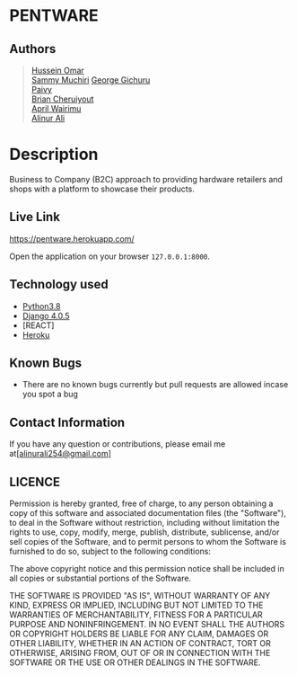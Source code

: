 # PENTWARE

## Authors

>[Hussein Omar](https://github.com/Hussein-omar-osman)  
>[Sammy Muchiri](https://github.com/devmiano) 
>[George Gichuru](https://github.com/)  
>[Paivy ](https://github.com/Paivy)  
>[Brian Cheruiyout](https://github.com/Briankc804)  
>[April Wairimu](https://github.com/)   
>[Alinur Ali ](https://github.com/Aliyo254)

# Description  
Business to Company (B2C) approach to providing hardware retailers and shops with a platform to showcase their products.

##  Live Link  
 https://pentware.herokuapp.com/

Open the application on your browser `127.0.0.1:8000`.  
  
 
## Technology used  
  
* [Python3.8](https://www.python.org/)  
* [Django 4.0.5](https://docs.djangoproject.com/en/2.2/) 
* [REACT] 
* [Heroku](https://heroku.com)  

## Known Bugs  
* There are no known bugs currently but pull requests are allowed incase you spot a bug  
  
## Contact Information   
If you have any question or contributions, please email me at[alinurali254@gmail.com]

## LICENCE
Permission is hereby granted, free of charge, to any person obtaining a copy of this software and associated documentation files (the "Software"), to deal in the Software without restriction, including without limitation the rights to use, copy, modify, merge, publish, distribute, sublicense, and/or sell copies of the Software, and to permit persons to whom the Software is furnished to do so, subject to the following conditions:

The above copyright notice and this permission notice shall be included in all copies or substantial portions of the Software.

THE SOFTWARE IS PROVIDED "AS IS", WITHOUT WARRANTY OF ANY KIND, EXPRESS OR IMPLIED, INCLUDING BUT NOT LIMITED TO THE WARRANTIES OF MERCHANTABILITY, FITNESS FOR A PARTICULAR PURPOSE AND NONINFRINGEMENT. IN NO EVENT SHALL THE AUTHORS OR COPYRIGHT HOLDERS BE LIABLE FOR ANY CLAIM, DAMAGES OR OTHER LIABILITY, WHETHER IN AN ACTION OF CONTRACT, TORT OR OTHERWISE, ARISING FROM, OUT OF OR IN CONNECTION WITH THE SOFTWARE OR THE USE OR OTHER DEALINGS IN THE SOFTWARE.

